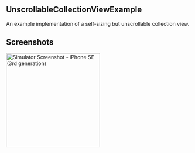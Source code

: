 ## UnscrollableCollectionViewExample

An example implementation of a self-sizing but unscrollable collection view.

## Screenshots

<img width="256" alt="Simulator Screenshot - iPhone SE (3rd generation)" src="https://github.com/user-attachments/assets/3da1d5f6-f897-491a-a353-e67bbc2157dc"></img>

